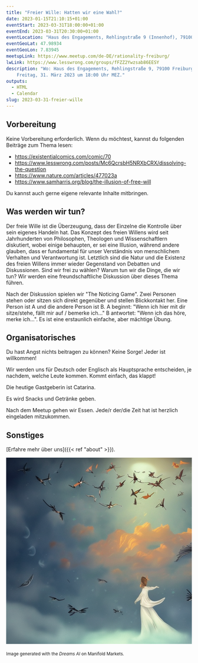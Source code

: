 ```yaml
---
title: "Freier Wille: Hatten wir eine Wahl?"
date: 2023-01-15T21:10:15+01:00
eventStart: 2023-03-31T18:00:00+01:00
eventEnd: 2023-03-31T20:30:00+01:00
eventLocation: "Haus des Engagements, Rehlingstraße 9 (Innenhof), 79100 Freiburg"
eventGeoLat: 47.98934
eventGeoLon: 7.83945
meetupLink: https://www.meetup.com/de-DE/rationality-freiburg/
lwLink: https://www.lesswrong.com/groups/fFZZ2Ywzsab86EESY
description: "Wo: Haus des Engagements, Rehlingstraße 9, 79100 Freiburg. Wann:
    Freitag, 31. März 2023 um 18:00 Uhr MEZ."
outputs:
  - HTML
  - Calendar
slug: 2023-03-31-freier-wille
---
```


## Vorbereitung

Keine Vorbereitung erforderlich. Wenn du möchtest, kannst du folgenden Beiträge zum Thema lesen:

* https://existentialcomics.com/comic/70
* https://www.lesswrong.com/posts/Mc6QcrsbH5NRXbCRX/dissolving-the-question
* https://www.nature.com/articles/477023a
* https://www.samharris.org/blog/the-illusion-of-free-will

Du kannst auch gerne eigene relevante Inhalte mitbringen.


## Was werden wir tun?

Der freie Wille ist die Überzeugung, dass der Einzelne die Kontrolle über sein
eigenes Handeln hat. Das Konzept des freien Willens wird seit Jahrhunderten von
Philosophen, Theologen und Wissenschaftlern diskutiert, wobei einige behaupten,
er sei eine Illusion, während andere glauben, dass er fundamental für unser
Verständnis von menschlichem Verhalten und Verantwortung ist.  Letztlich sind
die Natur und die Existenz des freien Willens immer wieder Gegenstand von
Debatten und Diskussionen. Sind wir frei zu wählen? Warum tun wir die Dinge,
die wir tun? Wir werden eine freundschaftliche Diskussion über dieses Thema
führen.

Nach der Diskussion spielen wir "The Noticing Game". Zwei Personen stehen oder
sitzen sich direkt gegenüber und stellen Blickkontakt her. Eine Person ist A
und die andere Person ist B. A beginnt: "Wenn ich hier mit dir sitze/stehe,
fällt mir auf / bemerke ich..." B antwortet: "Wenn ich das höre, merke ich...".
Es ist eine erstaunlich einfache, aber mächtige Übung.


## Organisatorisches

Du hast Angst nichts beitragen zu können? Keine Sorge! Jeder ist willkommen!

Wir werden uns für Deutsch oder Englisch als Hauptsprache entscheiden, je
nachdem, welche Leute kommen. Kommt einfach, das klappt!

Die heutige Gastgeberin ist Catarina.

Es wird Snacks und Getränke geben.

Nach dem Meetup gehen wir Essen. Jede/r der/die Zeit hat ist herzlich
eingeladen mitzukommen.


## Sonstiges

[Erfahre mehr über uns]({{< ref "about" >}}).

![Freiheit](cover.png "Freiheit")

<small>Image generated with the _Dreams AI_ on Manifold Markets.</small>
